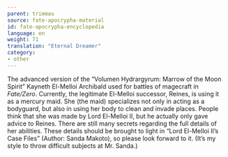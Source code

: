 ```yaml
---
parent: trimmau
source: fate-apocrypha-material
id: fate-apocrypha-encyclopedia
language: en
weight: 71
translation: "Eternal Dreamer"
category:
- other
---
```


The advanced version of the “Volumen Hydrargyrum: Marrow of the Moon Spirit” Kayneth El-Melloi Archibald used for battles of magecraft in *Fate/Zero*. Currently, the legitimate El-Melloi successor, Reines, is using it as a mercury maid. She (the maid) specializes not only in acting as a bodyguard, but also in using her body to clean and invade places.
People think that she was made by Lord El-Melloi II, but he actually only gave advice to Reines. There are still many secrets regarding the full details of her abilities. These details should be brought to light in “Lord El-Melloi II’s Case Files” (Author: Sanda Makoto), so please look forward to it. (It’s my style to throw difficult subjects at Mr. Sanda.)
